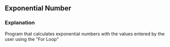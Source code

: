 ## Exponential Number
### Explanation
Program that calculates exponential numbers with the values ​​entered by the user using the "For Loop"
